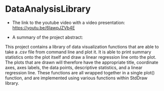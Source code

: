 # DataAnalysisLibrary

* The link to the youtube video with a video presentation: https://youtu.be/6IawpJZVb4E

* A summary of the project
abstract:

This project contains a library of data visualization functions that are able to take a .csv file from command line and 
plot it. It is able to print summary statistics onto the plot itself and draw a linear regression line onto the plot. The
plots that are drawn will therefore have the appropriate title, coordinate axes, axes labels, the data points, descriptive
statistics, and a linear regression line. These functions are all wrapped together in a single plot() function, and are 
implemented using various functions within StdDraw library. 
